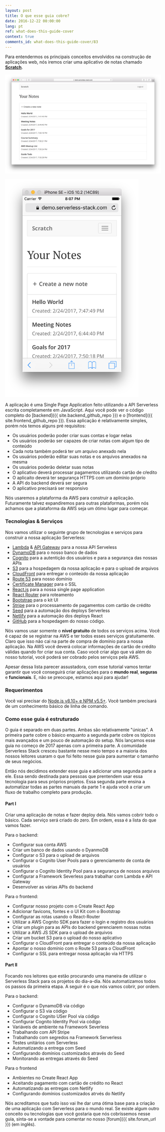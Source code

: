 ```yaml
---
layout: post
title: O que esse guia cobre?
date: 2016-12-22 00:00:00
lang: pt
ref: what-does-this-guide-cover
context: true
comments_id: what-does-this-guide-cover/83
---
```


Para entendermos os principais conceitos envolvidos na construção de aplicações web, nós iremos criar uma aplicativo de notas chamado [**Scratch**](https://demo2.serverless-stack.com).

![Completed app desktop screenshot](/assets/completed-app-desktop.png)

<img alt="Versão de celular do aplicativo" src="/assets/completed-app-mobile.png" width="432" />

A aplicação é uma Single Page Application feito utilizando a API Serverless escrita completamente em JavaScript. Aqui você pode ver o código completo do [backend]({{ site.backend_github_repo }}) e o [frontend]({{ site.frontend_github_repo }}). Essa aplicação é relativamente simples, porém nós temos alguns pré requisitos:

- Os usuários poderão poder criar suas contas e logar nelas
- Os usuários poderão ser capazes de criar notas com algum tipo de conteúdo
- Cada nota também poderá ter um arquivo anexado nela
- Os usuários poderão editar suas notas e os arquivos anexados na mesma
- Os usuários poderão deletar suas notas
- O aplicativo deverá processar pagamentos utilizando cartão de cŕedito
- O aplicaito deverá ter segurança HTTPS com um domínio próprio
- A API do backend deverá ser segura
- O aplicativo precisará ser responsivo

Nós usaremos a plataforma da AWS para construir a aplicação. Futuramente talvez expandiremos para outras plataformas, porém nós achamos que a plataforma da AWS seja um ótimo lugar para começar.

### Tecnologias & Serviços

Nos vamos utilizar o seguinte grupo de tecnologias e serviços para construir a nossa aplicação Serverless:

- [Lambda][Lambda] & [API Gateway][APIG] para a nossa API Serveless
- [DynamoDB][DynamoDB] para o nosso banco de dados
- [Cognito][Cognito] para a autentição dos usuários e para a segurança das nossas APIs
- [S3][S3] para a hospedagem da nossa aplicação e para o upload de arquivos
- [CloudFront][CF] para entregar o conteúdo da nossa aplicação
- [Route 53][R53] para nosso domínio
- [Certificate Manager][CM] para o SSL
- [React.js][React] para a nossa single page application
- [React Router][RR] para roteamento
- [Bootstrap][Bootstrap] para o kit UI
- [Stripe][Stripe] para o processamento de pagamentos com cartão de crédito
- [Seed][Seed] para a automação dos deploys Serverless
- [Netlify][Netlify] para a automação dos deploys React
- [GitHub][GitHub] para a hospedagem do nosso código.

Nós vamos usar somente o **nível gratuito** de todos os serviços acima. Você é capaz de se registrar na AWS e ter todos esses serviços gratuitamente. Claro que isso não cai na parte de compra de domínio para a nossa aplicação. Na AWS você deverá colocar informações de cartão de crédito válidas quando for criar sua conta. Caso você criar algo que vá além do nosso tutorial, você poderá ser cobrado pelos serviços pela AWS.

Apesar dessa lista parecer assustadora, com esse tutorial vamos tentar garantir que você conseguirá criar aplicações para o **mundo real**, **seguras** e **funcionais**. E, não se preocupe, estamos aqui para ajudar!

### Requerimentos

Você vai precisar do [Node.js v8.10+ e NPM v5.5+](https://nodejs.org/en/). Você também precisará de um conhecimento básico de linha de comando.

### Como esse guia é estruturado

O guia é separado em duas partes. Ambas são relativamente "únicas". A primeira parte cobre o básico enquanto a segunda parte cobre os tópicos mais avançados e um pouco de automação do setup. Nós lançamos esse guia no começo de 2017 apenas com a primeira parte. A comunidade Serverless Stack cresceu bastante nesse meio tempo e a maioria dos nossos leitores usaram o que foi feito nesse guia para aumentar o tamanho de seus negócios.

Então nós decidimos extender esse guia e adicionar uma segunda parte a ele. Essa sendo destinada para pessoas que prentendem usar essa tecnologia para seus próprios projetos. Essa segunda parte ensina a automatizar todas as partes manuais da parte 1 e ajuda você a criar um fluxo de trabalho completo para produção.

#### Part I

Criar uma aplicação de notas e fazer deploy dela. Nós vamos cobrir todo o básico. Cada serviço será criado do zero. Em ordem, essa é a lista do que vamos fazer.

Para o backend:

- Configurar sua conta AWS
- Criar um banco de dados usando o DyanmoDB
- Configurar o S3 para o upload de arquivos
- Configurar o Cognito User Pools para o gerenciamento de conta de usuários
- Configurar o Cognito Identity Pool para a segurança de nossos arquivos
- Configurar a Framework Severless para trabalhar com Lambda e API Gateway
- Desenvolver as várias APIs do backend

Para o frontend:

- Configurar nosso projeto com o Create React App
- Adicionar favicons, fontes e o UI Kit com o Bootstrap
- Configurar as rotas usando o React-Router
- Utilizar a AWS Cognito SDK para fazer o login e registro dos usuários
- Criar um plugin para as APIs do backend gerenciarem nossas notas
- Utilizar a AWS JS SDK para o upload de arquivos
- Criar um bucket S3 para o upload do nosso aplicativo
- Configurar o CloudFront para entregar o conteúdo da nossa aplicação
- Apontar o nosso domínio com o Route 53 para o CloudFront
- Configurar o SSL para entregar nossa aplicação via HTTPS

#### Part II

Focando nos leitores que estão procurando uma maneira de utilizar o Serverless Stack para os projetos do dia-a-dia. Nós automatizamos todos os passos da primeira etapa. A seguir é o que nós vamos cobrir, por ordem.

Para o backend:

- Configurar o DynamoDB via código
- Configurar o S3 via código
- Configurar o Cognito USer Pool via código
- Configurar Cognito Identity Pool via código
- Variáveis de ambiente na Framework Severless
- Trabalhando com API Stripe
- Trabalhando com segredos na Framework Serverless
- Testes unitários com Serverless
- Automatizando a entrega com Seed
- Configurando domínios customizados através do Seed
- Monitorando as entregas através do Seed

Para o frontend

- Ambientes no Create React App
- Aceitando pagamento com cartão de crédito no React
- Automatizando as entregas com Netlify
- Configurando domínios customizados atrvés do Netlify

Nós acreditamos que tudo isso vai lhe dar uma ótima base para a criação de uma aplicação com Serverless para o mundo real. Se existe algum outro conceito ou tecnologias que você gostaria que nós cobríssemos nesse guia, sinta-se a vontade para comentar no nosso [forum]({{ site.forum_url }}) (em inglês).

[Cognito]: https://aws.amazon.com/cognito/
[CM]: https://aws.amazon.com/certificate-manager
[R53]: https://aws.amazon.com/route53/
[CF]: https://aws.amazon.com/cloudfront/
[S3]: https://aws.amazon.com/s3/
[Bootstrap]: http://getbootstrap.com
[RR]: https://github.com/ReactTraining/react-router
[React]: https://facebook.github.io/react/
[DynamoDB]: https://aws.amazon.com/dynamodb/
[APIG]: https://aws.amazon.com/api-gateway/
[Lambda]: https://aws.amazon.com/lambda/
[Stripe]: https://stripe.com
[Seed]: https://seed.run
[Netlify]: https://netlify.com
[GitHub]: https://github.com
